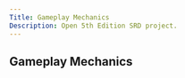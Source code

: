 ```yaml
---
Title: Gameplay Mechanics
Description: Open 5th Edition SRD project.
---
```



## Gameplay Mechanics
